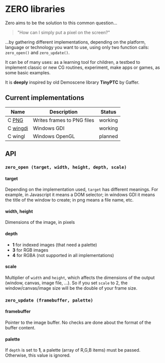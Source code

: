 # ZERO libraries

Zero aims to be the solution to this common question...

> "How can I simply put a pixel on the screen?"

...by gathering different implementations, depending on the platform, language
or technology you want to use, using only two function calls: `zero_open()` and `zero_update()`.

It can be of many uses: as a learning tool for children, a testbed to implement
classic or new CG routines, experiment, make apps or games, as some basic examples.

It is **deeply** inspired by old Demoscene library **TinyPTC** by Gaffer.


## Current implementations

Name | Description | Status
-----|-------------|-------
C [PNG](https://github.com/feiss/zero/tree/master/src/c/png)  | Writes frames to PNG files | working
C [wingdi](https://github.com/feiss/zero/tree/master/src/c/wingdi) | Windows GDI | working
C wingl | Windows OpenGL | planned


## API

### `zero_open (target, width, height, depth, scale)`

#### target
Depending on the implementation used, `target` has different meanings.
For example, in Javascript it means a DOM selector;
in windows GDI it means the title of the window to create;
in png means a file name, etc.

#### width, height

Dimensions of the image, in pixels

#### depth

- **1** for indexed images (that need a palette)
- **3** for RGB images
- **4** for RGBA (not supported in all implementations)

#### scale

Multiplier of `width` and `height`, which affects the dimensions of the output (window, canvas, image file, ...).
So if you set `scale` to 2, the window/canvas/image size will be the double of your frame size.



### `zero_update (framebuffer, palette)`

#### framebuffer

Pointer to the image buffer. No checks are done about the format of the buffer content.

#### palette

If `depth` is set to **1**, a palette (array of R,G,B items) must be passed.
Otherwise, this value is ignored.
